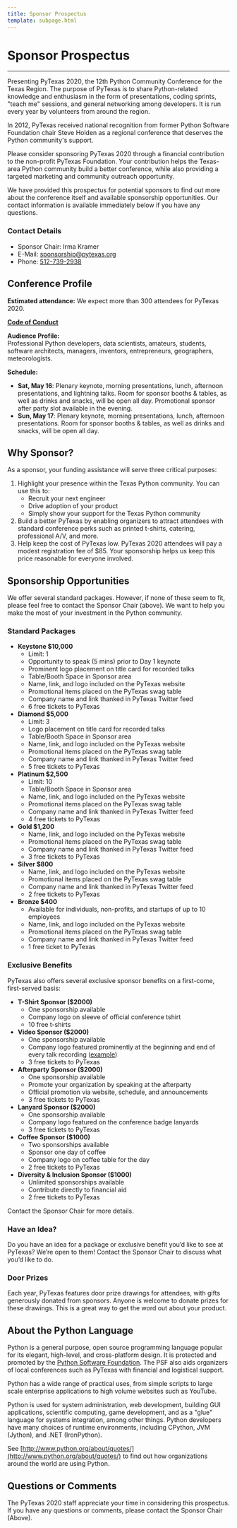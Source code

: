 ```yaml
---
title: Sponsor Prospectus
template: subpage.html
---
```


# Sponsor Prospectus
---

Presenting PyTexas 2020, the 12th Python Community Conference for the Texas Region. The purpose of PyTexas is to share Python-related knowledge and enthusiasm in the form of presentations, coding sprints, "teach me" sessions, and general networking among developers. It is run every year by volunteers from around the region.

In 2012, PyTexas received national recognition from former Python Software Foundation chair Steve Holden as a regional conference that deserves the Python community's support.

Please consider sponsoring PyTexas 2020 through a financial contribution to the non-profit PyTexas Foundation. Your contribution helps the Texas-area Python community build a better conference, while also providing a targeted marketing and community outreach opportunity.

We have provided this prospectus for potential sponsors to find out more about
the conference itself and available sponsorship opportunities. Our contact
information is available immediately below if you have any questions.

### Contact Details

* Sponsor Chair: Irma Kramer
* E-Mail: [sponsorship@pytexas.org](mailto:sponsorship@pytexas.org)
* Phone: [512-739-2938](tel:5127392938)

## Conference Profile

**Estimated attendance:**
We expect more than 300 attendees for PyTexas 2020.

**[Code of Conduct](/about/code-of-conduct)**

**Audience Profile:**<br>
Professional Python developers, data scientists, amateurs, students, software
architects, managers, inventors, entrepreneurs, geographers, meteorologists.

**Schedule:**

- **Sat, May 16**: Plenary keynote, morning presentations, lunch, afternoon presentations, and lightning talks. Room for sponsor booths & tables, as well as drinks and snacks, will be open all day. Promotional sponsor after party slot available in the evening.
- **Sun, May 17**: Plenary keynote, morning presentations, lunch, afternoon presentations. Room for sponsor booths & tables, as well as drinks and snacks, will be open all day.

## Why Sponsor?

As a sponsor, your funding assistance will serve three critical purposes:

1. Highlight your presence within the Texas Python community. You can use this to:
    - Recruit your next engineer
    - Drive adoption of your product
    - Simply show your support for the Texas Python community
1. Build a better PyTexas by enabling organizers to attract attendees with standard conference perks such as printed t-shirts, catering, professional A/V, and more.
1. Help keep the cost of PyTexas low. PyTexas 2020 attendees will pay a modest registration fee of $85. Your sponsorship helps us keep this price reasonable for everyone involved.

## Sponsorship Opportunities

We offer several standard packages. However, if none of these seem to fit,
please feel free to contact the Sponsor Chair (above). We want to help you make the
most of your investment in the Python community.

### Standard Packages

- **Keystone $10,000**
    - Limit: 1
    - Opportunity to speak (5 mins) prior to Day 1 keynote
    - Prominent logo placement on title card for recorded talks
    - Table/Booth Space in Sponsor area
    - Name, link, and logo included on the PyTexas website
    - Promotional items placed on the PyTexas swag table
    - Company name and link thanked in PyTexas Twitter feed
    - 6 free tickets to PyTexas
- **Diamond $5,000**
    - Limit: 3
    - Logo placement on title card for recorded talks
    - Table/Booth Space in Sponsor area
    - Name, link, and logo included on the PyTexas website
    - Promotional items placed on the PyTexas swag table
    - Company name and link thanked in PyTexas Twitter feed
    - 5 free tickets to PyTexas
- **Platinum $2,500**
    - Limit: 10
    - Table/Booth Space in Sponsor area
    - Name, link, and logo included on the PyTexas website
    - Promotional items placed on the PyTexas swag table
    - Company name and link thanked in PyTexas Twitter feed
    - 4 free tickets to PyTexas
- **Gold $1,200**
    - Name, link, and logo included on the PyTexas website
    - Promotional items placed on the PyTexas swag table
    - Company name and link thanked in PyTexas Twitter feed
    - 3 free tickets to PyTexas
- **Silver $800**
    - Name, link, and logo included on the PyTexas website
    - Promotional items placed on the PyTexas swag table
    - Company name and link thanked in PyTexas Twitter feed
    - 2 free tickets to PyTexas
- **Bronze $400**
    - Available for individuals, non-profits, and startups of up to 10 employees
    - Name, link, and logo included on the PyTexas website
    - Promotional items placed on the PyTexas swag table
    - Company name and link thanked in PyTexas Twitter feed
    - 1 free ticket to PyTexas

### Exclusive Benefits

PyTexas also offers several exclusive sponsor benefits on a first-come, first-served basis:

- **T-Shirt Sponsor ($2000)**
    - One sponsorship available
    - Company logo on sleeve of official conference tshirt
    - 10 free t-shirts
- **Video Sponsor ($2000)**
    - One sponsorship available
    - Company logo featured prominently at the beginning and end of every talk recording ([example](https://www.youtube.com/watch?v=68z91dRJCOU))
    - 3 free tickets to PyTexas
- **Afterparty Sponsor ($2000)**
    - One sponsorship available
    - Promote your organization by speaking at the afterparty
    - Official promotion via website, schedule, and announcements
    - 3 free tickets to PyTexas
- **Lanyard Sponsor ($2000)**
    - One sponsorship available
    - Company logo featured on the conference badge lanyards
    - 3 free tickets to PyTexas
- **Coffee Sponsor ($1000)**
    - Two sponsorships available
    - Sponsor one day of coffee
    - Company logo on coffee table for the day
    - 2 free tickets to PyTexas
- **Diversity & Inclusion Sponsor ($1000)**
    - Unlimited sponsorships available
    - Contribute directly to financial aid
    - 2 free tickets to PyTexas

Contact the Sponsor Chair for more details.

### Have an Idea?

Do you have an idea for a package or exclusive benefit you’d like to see at PyTexas? We’re open to them! Contact the Sponsor Chair to discuss what you’d like to do.

### Door Prizes

Each year, PyTexas features door prize drawings for attendees, with gifts generously donated from sponsors. Anyone is welcome to donate prizes for these drawings. This is a great way to get the word out about your product.

## About the Python Language

Python is a general purpose, open source programming language popular for its elegant, high-level, and cross-platform design. It is protected and promoted by the [Python Software Foundation](http://www.python.org/psf/). The PSF also aids organizers of local conferences such as PyTexas with financial and logistical support.

Python has a wide range of practical uses, from simple scripts to large scale enterprise applications to high volume websites such as YouTube.

Python is used for system administration, web development, building GUI applications, scientific computing, game development, and as a "glue" language for systems integration, among other things. Python developers have many choices of runtime environments, including CPython, JVM (Jython), and .NET (IronPython).

See [http://www.python.org/about/quotes/](http://www.python.org/about/quotes/) to find out how organizations around the world are using Python.

## Questions or Comments

The PyTexas 2020 staff appreciate your time in considering this prospectus. If you have any questions or comments, please contact the Sponsor Chair (Above).
